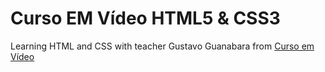# Curso EM Vídeo HTML5 & CSS3
Learning HTML and CSS with teacher Gustavo Guanabara from [Curso em Vídeo](https://cursoemvideo.com)
